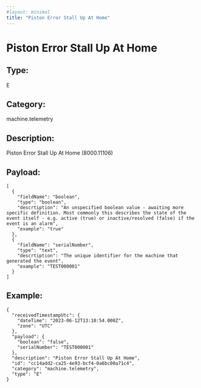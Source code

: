 ```yaml
---
#layout: minimal
title: "Piston Error Stall Up At Home"
---
```


# Piston Error Stall Up At Home

## Type:

E

## Category:

machine.telemetry

## Description: 

Piston Error Stall Up At Home (8000.11106)

## Payload:

```
[
  {
    "fieldName": "boolean",
    "type": "boolean",
    "descrtiption": "An unspecified boolean value - awaiting more specific definition. Most commonly this describes the state of the event itself - e.g. active (true) or inactive/resolved (false) if the event is an alarm",
    "example": "true"
  },
  {
    "fieldName": "serialNumber",
    "type": "text",
    "descrtiption": "The unique identifier for the machine that generated the event",
    "example": "TEST000001"
  }
]
```

## Example:

```
{
  "receivedTimestampUtc": {
    "dateTime": "2023-06-12T13:10:54.000Z",
    "zone": "UTC"
  },
  "payload": {
    "boolean": "false",
    "serialNumber": "TEST000001"
  },
  "description": "Piston Error Stall Up At Home",
  "id": "cc14add2-ca25-4e93-bcf4-0a6bc00a71c4",
  "category": "machine.telemetry",
  "type": "E"
}
```
